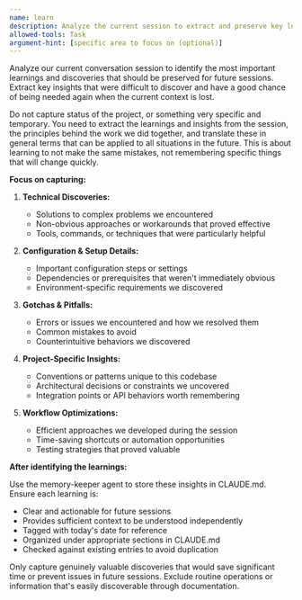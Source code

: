 ```yaml
---
name: learn
description: Analyze the current session to extract and preserve key learnings and insights for future sessions
allowed-tools: Task
argument-hint: [specific area to focus on (optional)]
---
```


Analyze our current conversation session to identify the most important learnings and discoveries that should be preserved for future sessions. Extract key insights that were difficult to discover and have a good chance of being needed again when the current context is lost.

Do not capture status of the project, or something very specific and temporary. You need to extract the learnings and insights from the session, the principles behind the work we did together, and translate these in general terms that can be applied to all situations in the future. This is about learning to not make the same mistakes, not remembering specific things that will change quickly.

**Focus on capturing:**

1. **Technical Discoveries:**
   * Solutions to complex problems we encountered
   * Non-obvious approaches or workarounds that proved effective
   * Tools, commands, or techniques that were particularly helpful

2. **Configuration & Setup Details:**
   * Important configuration steps or settings
   * Dependencies or prerequisites that weren't immediately obvious
   * Environment-specific requirements we discovered

3. **Gotchas & Pitfalls:**
   * Errors or issues we encountered and how we resolved them
   * Common mistakes to avoid
   * Counterintuitive behaviors we discovered

4. **Project-Specific Insights:**
   * Conventions or patterns unique to this codebase
   * Architectural decisions or constraints we uncovered
   * Integration points or API behaviors worth remembering

5. **Workflow Optimizations:**
   * Efficient approaches we developed during the session
   * Time-saving shortcuts or automation opportunities
   * Testing strategies that proved valuable

**After identifying the learnings:**

Use the memory-keeper agent to store these insights in CLAUDE.md. Ensure each learning is:
- Clear and actionable for future sessions
- Provides sufficient context to be understood independently
- Tagged with today's date for reference
- Organized under appropriate sections in CLAUDE.md
- Checked against existing entries to avoid duplication

Only capture genuinely valuable discoveries that would save significant time or prevent issues in future sessions. Exclude routine operations or information that's easily discoverable through documentation.